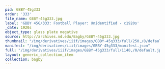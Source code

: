 ```yaml
---
pid: GBBY-45g333
order: '333'
file_name: GBBY-45g333.jpg
label: 'GBBY 45G/333: Football Player: Unidentified - c1920s'
_date: 1920s
object_type: glass plate negative
source: http://archives.nd.edu/Bagby/GBBY-45g333.jpg
thumbnail: "/img/derivatives/iiif/images/GBBY-45g333/full/250,/0/default.jpg"
manifest: "/img/derivatives/iiif/images/GBBY-45g333/manifest.json"
full: "/img/derivatives/iiif/images/GBBY-45g333/full/1140,/0/default.jpg"
layout: generic_collection_item
collection: bagby
---
```

